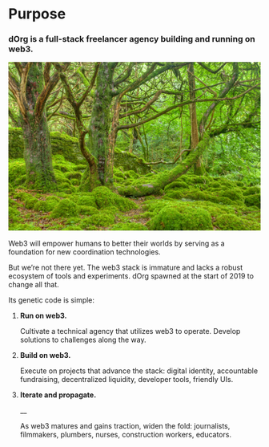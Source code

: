 # Purpose

### dOrg is a full-stack freelancer agency building and running on web3.

![](../.gitbook/assets/lush_forest_scenery_in_killarney_park-_ireland.jpg)

Web3 will empower humans to better their worlds by serving as a foundation for new coordination technologies.

But we’re not there yet. The web3 stack is immature and lacks a robust ecosystem of tools and experiments. dOrg spawned at the start of 2019 to change all that.

Its genetic code is simple:

1. **Run on web3.**



   Cultivate a technical agency that utilizes web3 to operate. Develop solutions to challenges along the way.

2. **Build on web3.**



   Execute on projects that advance the stack: digital identity, accountable fundraising, decentralized liquidity, developer tools, friendly UIs.

3. **Iterate and propagate.**

   \_\_

   As web3 matures and gains traction, widen the fold: journalists, filmmakers, plumbers, nurses, construction workers, educators.

